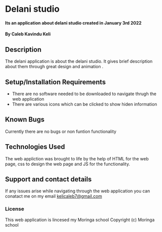 # Delani studio
#### Its an application about delani studio created in January 3rd 2022
#### By Caleb Kavindu Keli
## Description
The delani application is about the delani studio. It gives brief description about them through great design and animation . 
## Setup/Installation Requirements
* There are no software needed to be downloaded to navigate thrugh the web application 
* There are various icons which can be clicked to show hiden information

## Known Bugs
Currently there are no bugs or non funtion functionality 
## Technologies Used
The web appliction was brought to life by the help of HTML for the web page, css to design the web page and JS for the functionality.
## Support and contact details
If any issues arise while navigating through the web application you can conatact me on my email kelicaleb7@gmail.com
### License
This web application is lincesed my Moringa school
Copyright (c) Moringa school
  